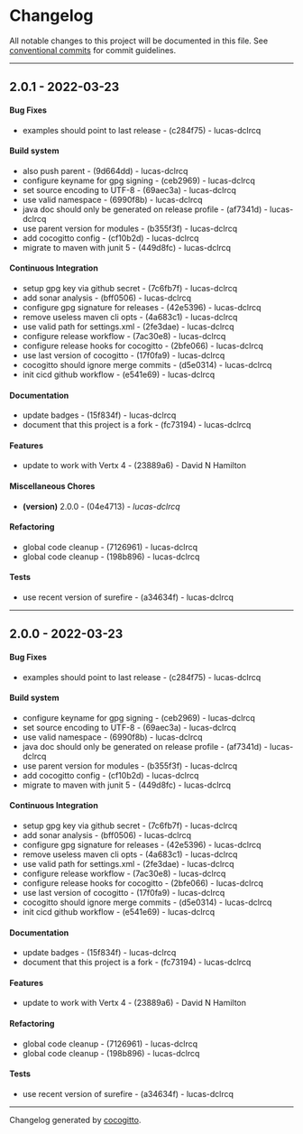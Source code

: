 # Changelog
All notable changes to this project will be documented in this file. See [conventional commits](https://www.conventionalcommits.org/) for commit guidelines.

- - -
## 2.0.1 - 2022-03-23
#### Bug Fixes
- examples should point to last release - (c284f75) - lucas-dclrcq
#### Build system
- also push parent - (9d664dd) - lucas-dclrcq
- configure keyname for gpg signing - (ceb2969) - lucas-dclrcq
- set source encoding to UTF-8 - (69aec3a) - lucas-dclrcq
- use valid namespace - (6990f8b) - lucas-dclrcq
- java doc should only be generated on release profile - (af7341d) - lucas-dclrcq
- use parent version for modules - (b355f3f) - lucas-dclrcq
- add cocogitto config - (cf10b2d) - lucas-dclrcq
- migrate to maven with junit 5 - (449d8fc) - lucas-dclrcq
#### Continuous Integration
- setup gpg key via github secret - (7c6fb7f) - lucas-dclrcq
- add sonar analysis - (bff0506) - lucas-dclrcq
- configure gpg signature for releases - (42e5396) - lucas-dclrcq
- remove useless maven cli opts - (4a683c1) - lucas-dclrcq
- use valid path for settings.xml - (2fe3dae) - lucas-dclrcq
- configure release workflow - (7ac30e8) - lucas-dclrcq
- configure release hooks for cocogitto - (2bfe066) - lucas-dclrcq
- use last version of cocogitto - (17f0fa9) - lucas-dclrcq
- cocogitto should ignore merge commits - (d5e0314) - lucas-dclrcq
- init cicd github workflow - (e541e69) - lucas-dclrcq
#### Documentation
- update badges - (15f834f) - lucas-dclrcq
- document that this project is a fork - (fc73194) - lucas-dclrcq
#### Features
- update to work with Vertx 4 - (23889a6) - David N Hamilton
#### Miscellaneous Chores
- **(version)** 2.0.0 - (04e4713) - *lucas-dclrcq*
#### Refactoring
- global code cleanup - (7126961) - lucas-dclrcq
- global code cleanup - (198b896) - lucas-dclrcq
#### Tests
- use recent version of surefire - (a34634f) - lucas-dclrcq
- - -

## 2.0.0 - 2022-03-23
#### Bug Fixes
- examples should point to last release - (c284f75) - lucas-dclrcq
#### Build system
- configure keyname for gpg signing - (ceb2969) - lucas-dclrcq
- set source encoding to UTF-8 - (69aec3a) - lucas-dclrcq
- use valid namespace - (6990f8b) - lucas-dclrcq
- java doc should only be generated on release profile - (af7341d) - lucas-dclrcq
- use parent version for modules - (b355f3f) - lucas-dclrcq
- add cocogitto config - (cf10b2d) - lucas-dclrcq
- migrate to maven with junit 5 - (449d8fc) - lucas-dclrcq
#### Continuous Integration
- setup gpg key via github secret - (7c6fb7f) - lucas-dclrcq
- add sonar analysis - (bff0506) - lucas-dclrcq
- configure gpg signature for releases - (42e5396) - lucas-dclrcq
- remove useless maven cli opts - (4a683c1) - lucas-dclrcq
- use valid path for settings.xml - (2fe3dae) - lucas-dclrcq
- configure release workflow - (7ac30e8) - lucas-dclrcq
- configure release hooks for cocogitto - (2bfe066) - lucas-dclrcq
- use last version of cocogitto - (17f0fa9) - lucas-dclrcq
- cocogitto should ignore merge commits - (d5e0314) - lucas-dclrcq
- init cicd github workflow - (e541e69) - lucas-dclrcq
#### Documentation
- update badges - (15f834f) - lucas-dclrcq
- document that this project is a fork - (fc73194) - lucas-dclrcq
#### Features
- update to work with Vertx 4 - (23889a6) - David N Hamilton
#### Refactoring
- global code cleanup - (7126961) - lucas-dclrcq
- global code cleanup - (198b896) - lucas-dclrcq
#### Tests
- use recent version of surefire - (a34634f) - lucas-dclrcq
- - -

Changelog generated by [cocogitto](https://github.com/cocogitto/cocogitto).